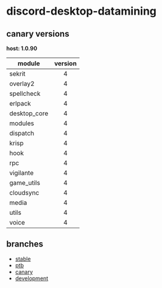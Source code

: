 # discord-desktop-datamining

## canary versions

**host: 1.0.90**

| module | version |
| ------ | :-----: |
| sekrit | 4 |
| overlay2 | 4 |
| spellcheck | 4 |
| erlpack | 4 |
| desktop_core | 4 |
| modules | 4 |
| dispatch | 4 |
| krisp | 4 |
| hook | 4 |
| rpc | 4 |
| vigilante | 4 |
| game_utils | 4 |
| cloudsync | 4 |
| media | 4 |
| utils | 4 |
| voice | 4 |

## branches

- [stable](https://github.com/OpenAsar/discord-desktop-datamining/tree/stable)
- [ptb](https://github.com/OpenAsar/discord-desktop-datamining/tree/ptb)
- [canary](https://github.com/OpenAsar/discord-desktop-datamining/tree/canary)
- [development](https://github.com/OpenAsar/discord-desktop-datamining/tree/development)